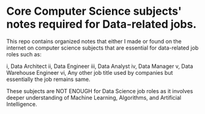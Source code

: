 # Core Computer Science subjects' notes required for Data-related jobs.

This repo contains organized notes that either I made or found on the internet on computer science subjects that are essential for data-related job roles such as:

i, Data Architect
ii, Data Engineer
iii, Data Analyst
iv, Data Manager
v, Data Warehouse Engineer
vi, Any other job title used by companies but essentially the job remains same.

These subjects are NOT ENOUGH for Data Science job roles as it involves deeper understanding of Machine Learning, Algorithms, and Artificial Intelligence.